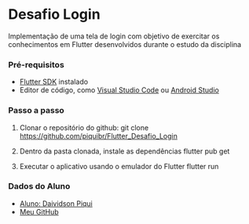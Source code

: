 # Desafio Login 

Implementação de uma tela de login com objetivo de exercitar os conhecimentos em Flutter desenvolvidos durante o estudo da disciplina

### Pré-requisitos

- [Flutter SDK](https://flutter.dev/docs/get-started/install) instalado
- Editor de código, como [Visual Studio Code](https://code.visualstudio.com/) ou [Android Studio](https://developer.android.com/studio)

### Passo a passo

1. Clonar o repositório do github:
    git clone https://github.com/piquibr/Flutter_Desafio_Login

2. Dentro da pasta clonada, instale as dependências
    flutter pub get

3. Executar o aplicativo usando o emulador do Flutter
    flutter run

### Dados do Aluno

- [Aluno: Daividson Piqui](https://www.linkedin.com/in/dpiqui/)
- [Meu GitHub](https://github.com/piquibr/)